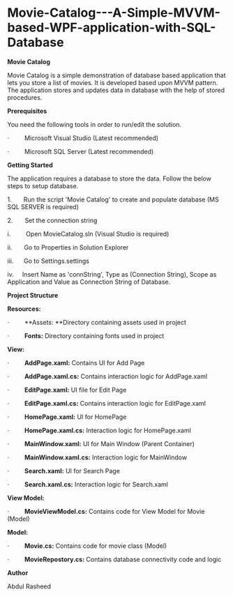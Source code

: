 # Movie-Catalog---A-Simple-MVVM-based-WPF-application-with-SQL-Database
**Movie Catalog**

Movie Catalog is a simple demonstration of database based application that
lets you store a list of movies. It is developed based upon MVVM pattern. The
application stores and updates data in database with the help of stored
procedures.

**Prerequisites**

You need the following tools in order to run/edit the solution.

·        
Microsoft Visual Studio (Latest recommended)

·        
Microsoft SQL Server (Latest recommended)

**Getting Started**

The application requires a database to store the data. Follow the below
steps to setup database. 

1.      
Run the script 'Movie Catalog' to create and
populate database (MS SQL SERVER is required)

2.      
Set the connection string

i.        
Open MovieCatalog.sln (Visual Studio is required)

ii.      
Go to Properties in Solution Explorer

iii.     
Go to Settings.settings

iv.    
Insert Name as 'connString', Type as (Connection
String), Scope as Application and Value as Connection String of Database.

**Project Structure**

**Resources:**

·        
**Assets: **Directory containing assets used in project

·        
**Fonts:** Directory containing fonts used in project

**View:**

·        
**AddPage.xaml:** Contains UI for Add Page

·        
**AddPage.xaml.cs:** Contains interaction logic for AddPage.xaml

·        
**EditPage.xaml:** UI file for Edit Page

·        
**EditPage.xaml.cs:** Contains interaction logic for EditPage.xaml

·        
**HomePage.xaml:** UI for HomePage

·        
**HomePage.xaml.cs:** Interaction logic for HomePage.xaml

·        
**MainWindow.xaml:** UI for Main Window (Parent Container)

·        
**MainWindow.xaml.cs:** Interaction logic for MainWindow

·        
**Search.xaml:** UI for Search Page

·        
**Search.xaml.cs:** Interaction logic for Search.xaml

**View Model:**

·        
**MovieViewModel.cs:** Contains code for View Model for Movie (Model)

**Model:**

·        
**Movie.cs:** Contains code for movie class (Model)

·        
**MovieRepostory.cs:** Contains database connectivity code and logic

**Author**

Abdul Rasheed 
